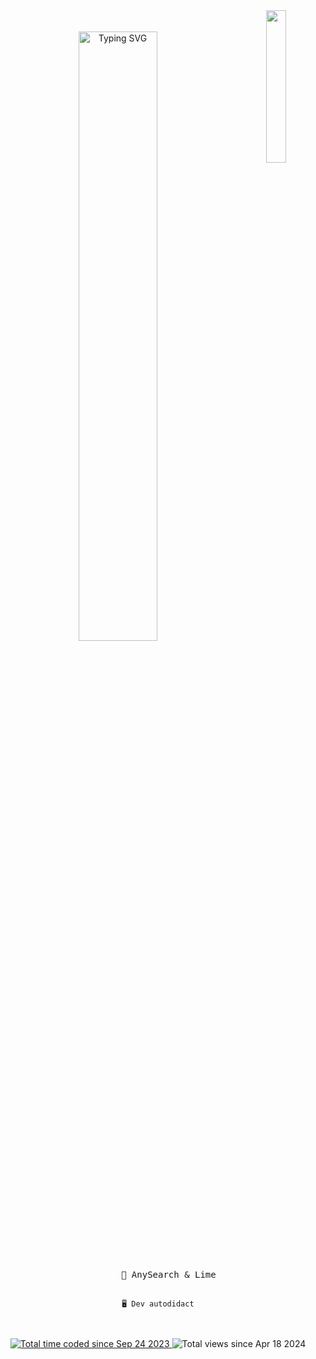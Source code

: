 <div align="center">
  <img src="https://i.imgur.com/yAcsSbC.png" width="25%" align="right" />
  <br></br>
  <a href="https://git.io/typing-svg"><img src="https://readme-typing-svg.herokuapp.com?font=Paytone+One&size=30&pause=400&color=00d1d7&center=true&random=false&width=435&lines=French+developer;18+years+old" alt="Typing SVG" width="50%" /> </a>
  <br></br>
<pre>
    👑 AnySearch & Lime
               
    🖥️ Dev autodidact
</pre>

  <a href="https://wakatime.com/@fffde03c-1bee-414f-946f-9377ed6bb5d2">
    <img src="https://wakatime.com/badge/user/fffde03c-1bee-414f-946f-9377ed6bb5d2.svg" alt="Total time coded since Sep 24 2023" />
  </a> 
  <img src="https://komarev.com/ghpvc/?username=RyftAwait" alt="Total views since Apr 18 2024" />

</div>
